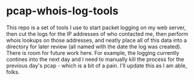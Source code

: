 # pcap-whois-log-tools
This repo is a set of tools I use to start packet logging on my web server, then cut the logs for the IP addresses of who contacted me, then perform whois lookups on those addresses, and neatly place all of this data into a directory for later review (all named with the date the log was created).  There is room for future work here.  For example, the logging currently contines into the next day and I need to manually kill the process for the previous day's pcap - which is a bit of a pain.  I'll update this as I am able, folks.
